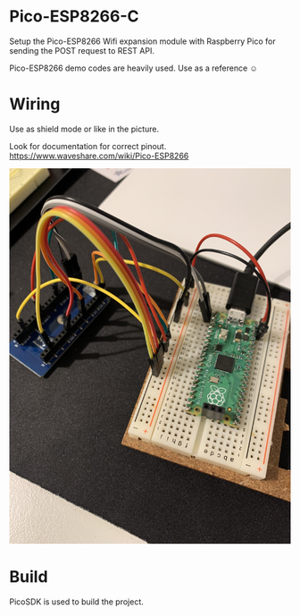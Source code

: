 # Pico-ESP8266-C

Setup the Pico-ESP8266 Wifi expansion module with Raspberry Pico for sending the POST request to REST API.

Pico-ESP8266 demo codes are heavily used. Use as a reference ☺️

# Wiring

Use as shield mode or like in the picture.

Look for documentation for correct pinout. https://www.waveshare.com/wiki/Pico-ESP8266

![Wiring](/wiring.jpg?raw=true "Wiring")

# Build

PicoSDK is used to build the project.
